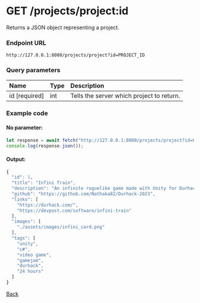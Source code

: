 # GET /projects/project:id
Returns a JSON object representing a project.
### Endpoint URL
`http://127.0.0.1:8080/projects/project?id=PROJECT_ID`
### Query parameters
| Name              | Type    | Description |
| :---------------- | :------ | :---------- |
| id [required] | int  | Tells the server which project to return.|

### Example code
#### No parameter:
```js
let response = await fetch("http://127.0.0.1:8080/projects/project?id=0");
console.log(response.json());
```
#### Output:
```js
{
  "id": 1,
  "title": "Infini Train",
  "description": "An infinite roguelike game made with Unity for Durhack 2023.",
  "github": "https://github.com/Nathaka82/Durhack-2023",
  "links": [
    "https://durhack.com/",
    "https://devpost.com/software/infini-train"
  ],
  "images": [
    "./assets/images/infini_card.png"
  ],
  "tags": [
    "unity",
    "c#",
    "video game",
    "gamejam",
    "durhack",
    "24 hours"
  ]
}
```
[Back](../projects_api.md)